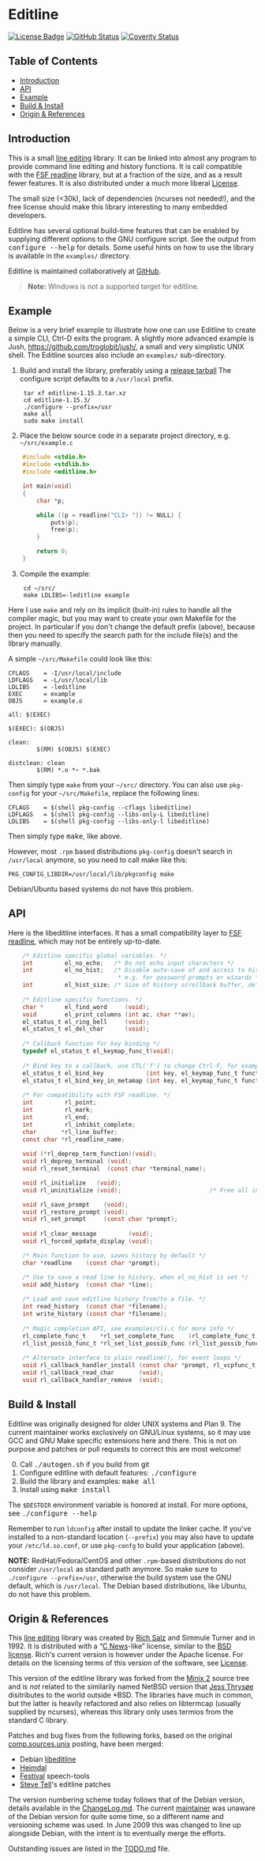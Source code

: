Editline
========
[![License Badge][]][License] [![GitHub Status][]][GitHub] [![Coverity Status]][Coverity Scan]


Table of Contents
-----------------

* [Introduction](#introduction)
* [API](#api)
* [Example](#example)
* [Build & Install](#build--install)
* [Origin & References](#origin--references)


Introduction
------------

This is a small [line editing][]  library.  It can be linked into almost
any program to  provide command line editing and  history functions.  It
is call compatible with the [FSF readline][] library, but at a fraction
of the  size, and as  a result fewer  features.  It is  also distributed
under a much more liberal [License][].

The small size  (<30k), lack of dependencies (ncurses  not needed!), and
the free license  should make this library interesting  to many embedded
developers.

Editline has several optional build-time features that can be enabled by
supplying different options to the GNU configure script.  See the output
from <kbd>configure --help</kbd> for details.  Some useful hints on how
to use the library is available in the `examples/` directory.

Editline is maintained collaboratively at [GitHub][1].

> **Note:** Windows is not a supported target for editline.


Example
-------

Below is a very brief example to illustrate how one can use Editline to
create a simple CLI, Ctrl-D exits the program.  A slightly more advanced
example is Jush, <https://github.com/troglobit/jush/>, a small and very
simplistic UNIX shell.  The Editline sources also include an `examples/`
sub-directory.

1. Build and install the library, preferably using a [release tarball][]
   The configure script defaults to a `/usr/local` prefix.

        tar xf editline-1.15.3.tar.xz
        cd editline-1.15.3/
        ./configure --prefix=/usr
        make all
        sudo make install

2. Place the below source code in a separate project directory,
   e.g. `~/src/example.c`

```C
    #include <stdio.h>
    #include <stdlib.h>
    #include <editline.h>

    int main(void)
    {
        char *p;

        while ((p = readline("CLI> ")) != NULL) {
            puts(p);
            free(p);
        }

        return 0;
    }
```

3. Compile the example:

        cd ~/src/
        make LDLIBS=-leditline example

Here I use `make` and rely on its implicit (built-in) rules to handle
all the compiler magic, but you may want to create your own Makefile for
the project.  In particular if you don't change the default prefix
(above), because then you need to specify the search path for the
include file(s) and the library manually.

A simple `~/src/Makefile` could look like this:

    CFLAGS    = -I/usr/local/include
    LDFLAGS   = -L/usr/local/lib
    LDLIBS    = -leditline
    EXEC      = example
    OBJS      = example.o
    
    all: $(EXEC)
    
    $(EXEC): $(OBJS)
    
    clean:
            $(RM) $(OBJS) $(EXEC)
    
    distclean: clean
            $(RM) *.o *~ *.bak

Then simply type `make` from your `~/src/` directory.  You can also use
`pkg-config` for your `~/src/Makefile`, replace the following lines:

    CFLAGS    = $(shell pkg-config --cflags libeditline)
    LDFLAGS   = $(shell pkg-config --libs-only-L libeditline)
    LDLIBS    = $(shell pkg-config --libs-only-l libeditline)
    
Then simply type <kbd>make</kbd>, like above.

However, most `.rpm` based distributions `pkg-config` doesn't search in
`/usr/local` anymore, so you need to call make like this:

    PKG_CONFIG_LIBDIR=/usr/local/lib/pkgconfig make

Debian/Ubuntu based systems do not have this problem.


API
---

Here is the libeditline interfaces.  It has a small compatibility layer
to [FSF readline][], which may not be entirely up-to-date.

```C
    /* Editline specific global variables. */
    int         el_no_echo;   /* Do not echo input characters */
    int         el_no_hist;   /* Disable auto-save of and access to history,
                               * e.g. for password prompts or wizards */
    int         el_hist_size; /* Size of history scrollback buffer, default: 15 */
    
    /* Editline specific functions. */
    char *      el_find_word     (void);
    void        el_print_columns (int ac, char **av);
    el_status_t el_ring_bell     (void);
    el_status_t el_del_char      (void);
    
    /* Callback function for key binding */
    typedef el_status_t el_keymap_func_t(void);
    
    /* Bind key to a callback, use CTL('f') to change Ctrl-F, for example */
    el_status_t el_bind_key            (int key, el_keymap_func_t function);
    el_status_t el_bind_key_in_metamap (int key, el_keymap_func_t function);
    
    /* For compatibility with FSF readline. */
    int         rl_point;
    int         rl_mark;
    int         rl_end;
    int         rl_inhibit_complete;
    char       *rl_line_buffer;
    const char *rl_readline_name;
    
    void (*rl_deprep_term_function)(void);
    void rl_deprep_terminal (void);
    void rl_reset_terminal  (const char *terminal_name);

    void rl_initialize   (void);
    void rl_uninitialize (void);                         /* Free all internal memory */

    void rl_save_prompt    (void);
    void rl_restore_prompt (void);
    void rl_set_prompt     (const char *prompt);
    
    void rl_clear_message         (void);
    void rl_forced_update_display (void);

    /* Main function to use, saves history by default */
    char *readline    (const char *prompt);

    /* Use to save a read line to history, when el_no_hist is set */
    void add_history  (const char *line);
    
    /* Load and save editline history from/to a file. */
    int read_history  (const char *filename);
    int write_history (const char *filename);
    
    /* Magic completion API, see examples/cli.c for more info */
    rl_complete_func_t    *rl_set_complete_func    (rl_complete_func_t *func);
    rl_list_possib_func_t *rl_set_list_possib_func (rl_list_possib_func_t *func);
    
    /* Alternate interface to plain readline(), for event loops */
    void rl_callback_handler_install (const char *prompt, rl_vcpfunc_t *lhandler);
    void rl_callback_read_char       (void);
    void rl_callback_handler_remove  (void);
```


Build & Install
---------------

Editline was originally designed for older UNIX systems and Plan 9.  The
current maintainer works exclusively on GNU/Linux systems, so it may use
GCC and  GNU Make specific  extensions here and  there.  This is  not on
purpose and patches or pull requests to correct this are most welcome!

0. Call <kbd>./autogen.sh</kbd> if you build from git
1. Configure editline with default features: <kbd>./configure</kbd>
2. Build the library and examples: <kbd>make all</kbd>
3. Install using <kbd>make install</kbd>

The `$DESTDIR` environment variable is honored at install.  For more
options, see <kbd>./configure --help</kbd>

Remember to run `ldconfig` after install to update the linker cache.  If
you've installed to a non-standard location (`--prefix`) you may also
have to update your `/etc/ld.so.conf`, or use `pkg-confg` to build your
application (above).

**NOTE:** RedHat/Fedora/CentOS and other `.rpm`-based distributions do
  not consider `/usr/local` as standard path anymore.  So make sure to
  `./configure --prefix=/usr`, otherwise the build system use the GNU
  default, which is `/usr/local`.  The Debian based distributions, like
  Ubuntu, do not have this problem.


Origin & References
--------------------

This [line editing][]  library was created by [Rich  Salz][] and Simmule
Turner and in 1992.  It is distributed with a “[C News][]-like” license,
similar to the [BSD license][].  Rich's current version is however under
the Apache license.  For details on  the licensing terms of this version
of the software, see [License][].

This version  of the editline  library was  forked from the  [Minix 2][]
source tree and is *not* related  to the similarily named NetBSD version
that [Jess Thrysøe][jess]  disitributes to the world  outside *BSD.  The
libraries have much in common, but  the latter is heavily refactored and
also relies  on libtermcap (usually  supplied by ncurses),  whereas this
library only uses termios from the standard C library.

Patches and  bug fixes from the  following forks, based on  the original
[comp.sources.unix][] posting, have been merged:

* Debian [libeditline][]
* [Heimdal][]
* [Festival][] speech-tools
* [Steve Tell][]'s editline patches

The version numbering  scheme today follows that of  the Debian version,
details available  in the [ChangeLog.md][].  The  current [maintainer][]
was unaware  of the Debian version  for quite some time,  so a different
name and versioning  scheme was used.  In June 2009  this was changed to
line up  alongside Debian, with  the intent  is to eventually  merge the
efforts.

Outstanding issues are listed in the [TODO.md][] file.

[1]:               https://github.com/troglobit/editline
[line editing]:    https://github.com/troglobit/editline/blob/master/docs/README
[release tarball]: https://github.com/troglobit/editline/releases
[maintainer]:      http://troglobit.com
[C News]:          https://en.wikipedia.org/wiki/C_News
[TODO.md]:         https://github.com/troglobit/editline/blob/master/docs/TODO.md
[ChangeLog.md]:    https://github.com/troglobit/editline/blob/master/ChangeLog.md
[FSF readline]:    http://www.gnu.org/software/readline/
[Rich Salz]:       https://github.com/richsalz/editline/
[comp.sources.unix]: http://ftp.cs.toronto.edu/pub/white/pub/rc/editline.shar
[Minix 2]:         http://www.cise.ufl.edu/~cop4600/cgi-bin/lxr/http/source.cgi/lib/editline/
[jess]:            http://thrysoee.dk/editline/
[BSD license]:     http://en.wikipedia.org/wiki/BSD_licenses
[libeditline]:     http://packages.qa.debian.org/e/editline.html
[Heimdal]:         http://www.h5l.org
[Festival]:        http://festvox.org/festival/
[Steve Tell]:      http://www.cs.unc.edu/~tell/dist.html
[License]:         https://github.com/troglobit/editline/blob/master/LICENSE
[License Badge]:   https://img.shields.io/badge/License-C%20News-orange.svg
[GitHub]:          https://github.com/troglobit/editline/actions/workflows/build.yml/
[GitHub Status]:   https://github.com/troglobit/editline/actions/workflows/build.yml/badge.svg
[Coverity Scan]:   https://scan.coverity.com/projects/2982
[Coverity Status]: https://scan.coverity.com/projects/2982/badge.svg
